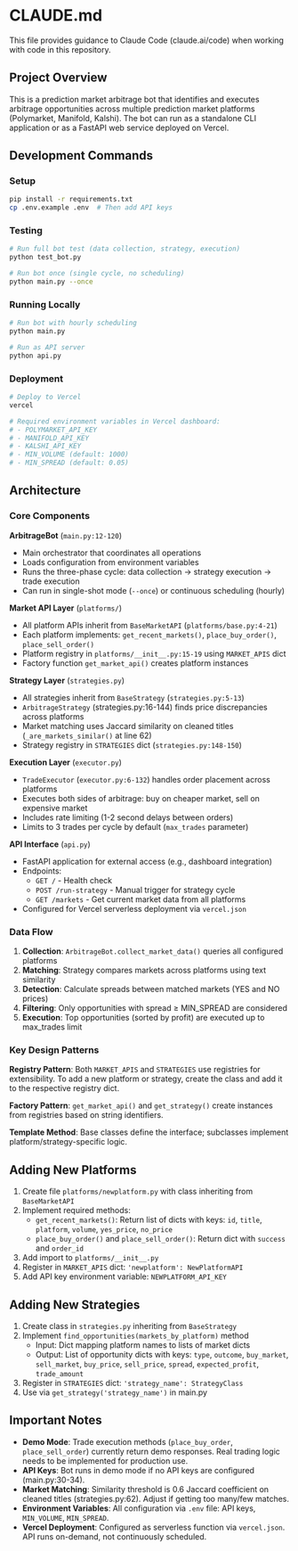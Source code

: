 # CLAUDE.md

This file provides guidance to Claude Code (claude.ai/code) when working with code in this repository.

## Project Overview

This is a prediction market arbitrage bot that identifies and executes arbitrage opportunities across multiple prediction market platforms (Polymarket, Manifold, Kalshi). The bot can run as a standalone CLI application or as a FastAPI web service deployed on Vercel.

## Development Commands

### Setup
```bash
pip install -r requirements.txt
cp .env.example .env  # Then add API keys
```

### Testing
```bash
# Run full bot test (data collection, strategy, execution)
python test_bot.py

# Run bot once (single cycle, no scheduling)
python main.py --once
```

### Running Locally
```bash
# Run bot with hourly scheduling
python main.py

# Run as API server
python api.py
```

### Deployment
```bash
# Deploy to Vercel
vercel

# Required environment variables in Vercel dashboard:
# - POLYMARKET_API_KEY
# - MANIFOLD_API_KEY
# - KALSHI_API_KEY
# - MIN_VOLUME (default: 1000)
# - MIN_SPREAD (default: 0.05)
```

## Architecture

### Core Components

**ArbitrageBot** (`main.py:12-120`)
- Main orchestrator that coordinates all operations
- Loads configuration from environment variables
- Runs the three-phase cycle: data collection → strategy execution → trade execution
- Can run in single-shot mode (`--once`) or continuous scheduling (hourly)

**Market API Layer** (`platforms/`)
- All platform APIs inherit from `BaseMarketAPI` (`platforms/base.py:4-21`)
- Each platform implements: `get_recent_markets()`, `place_buy_order()`, `place_sell_order()`
- Platform registry in `platforms/__init__.py:15-19` using `MARKET_APIS` dict
- Factory function `get_market_api()` creates platform instances

**Strategy Layer** (`strategies.py`)
- All strategies inherit from `BaseStrategy` (`strategies.py:5-13`)
- `ArbitrageStrategy` (strategies.py:16-144) finds price discrepancies across platforms
- Market matching uses Jaccard similarity on cleaned titles (`_are_markets_similar()` at line 62)
- Strategy registry in `STRATEGIES` dict (`strategies.py:148-150`)

**Execution Layer** (`executor.py`)
- `TradeExecutor` (`executor.py:6-132`) handles order placement across platforms
- Executes both sides of arbitrage: buy on cheaper market, sell on expensive market
- Includes rate limiting (1-2 second delays between orders)
- Limits to 3 trades per cycle by default (`max_trades` parameter)

**API Interface** (`api.py`)
- FastAPI application for external access (e.g., dashboard integration)
- Endpoints:
  - `GET /` - Health check
  - `POST /run-strategy` - Manual trigger for strategy cycle
  - `GET /markets` - Get current market data from all platforms
- Configured for Vercel serverless deployment via `vercel.json`

### Data Flow

1. **Collection**: `ArbitrageBot.collect_market_data()` queries all configured platforms
2. **Matching**: Strategy compares markets across platforms using text similarity
3. **Detection**: Calculate spreads between matched markets (YES and NO prices)
4. **Filtering**: Only opportunities with spread ≥ MIN_SPREAD are considered
5. **Execution**: Top opportunities (sorted by profit) are executed up to max_trades limit

### Key Design Patterns

**Registry Pattern**: Both `MARKET_APIS` and `STRATEGIES` use registries for extensibility. To add a new platform or strategy, create the class and add it to the respective registry dict.

**Factory Pattern**: `get_market_api()` and `get_strategy()` create instances from registries based on string identifiers.

**Template Method**: Base classes define the interface; subclasses implement platform/strategy-specific logic.

## Adding New Platforms

1. Create file `platforms/newplatform.py` with class inheriting from `BaseMarketAPI`
2. Implement required methods:
   - `get_recent_markets()`: Return list of dicts with keys: `id`, `title`, `platform`, `volume`, `yes_price`, `no_price`
   - `place_buy_order()` and `place_sell_order()`: Return dict with `success` and `order_id`
3. Add import to `platforms/__init__.py`
4. Register in `MARKET_APIS` dict: `'newplatform': NewPlatformAPI`
5. Add API key environment variable: `NEWPLATFORM_API_KEY`

## Adding New Strategies

1. Create class in `strategies.py` inheriting from `BaseStrategy`
2. Implement `find_opportunities(markets_by_platform)` method
   - Input: Dict mapping platform names to lists of market dicts
   - Output: List of opportunity dicts with keys: `type`, `outcome`, `buy_market`, `sell_market`, `buy_price`, `sell_price`, `spread`, `expected_profit`, `trade_amount`
3. Register in `STRATEGIES` dict: `'strategy_name': StrategyClass`
4. Use via `get_strategy('strategy_name')` in main.py

## Important Notes

- **Demo Mode**: Trade execution methods (`place_buy_order`, `place_sell_order`) currently return demo responses. Real trading logic needs to be implemented for production use.
- **API Keys**: Bot runs in demo mode if no API keys are configured (main.py:30-34).
- **Market Matching**: Similarity threshold is 0.6 Jaccard coefficient on cleaned titles (strategies.py:62). Adjust if getting too many/few matches.
- **Environment Variables**: All configuration via `.env` file: API keys, `MIN_VOLUME`, `MIN_SPREAD`.
- **Vercel Deployment**: Configured as serverless function via `vercel.json`. API runs on-demand, not continuously scheduled.
